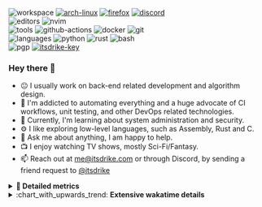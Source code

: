 ![workspace](https://img.shields.io/static/v1?label=&message=workspace:&color=555&style=flat-square)
[![arch-linux](https://img.shields.io/static/v1?logo=arch-linux&label=&message=Arch%20Linux&color=111&logoColor=AAA&style=flat-square)](https://archlinux.org)
[![firefox](https://img.shields.io/static/v1?logo=firefox-browser&label=&message=Firefox&color=111&logoColor=AAA&style=flat-square)](https://mozilla.org/en-US/firefox/)
[![discord](https://img.shields.io/static/v1?logo=discord&label=&message=Discord&color=111&logoColor=AAA&style=flat-square)](https://discord.gg/zmQ3NcSY)
<br>
![editors](https://img.shields.io/static/v1?label=&message=editors:&color=555&style=flat-square)
![nvim](https://img.shields.io/static/v1?logo=neovim&label=&message=NeoVim&color=111&logoColor=AAA&style=flat-square)
<br>
![tools](https://img.shields.io/static/v1?label=&message=tools:&color=555&style=flat-square)
![github-actions](https://img.shields.io/static/v1?logo=github-actions&label=&message=github%20actions&color=111&logoColor=AAA&style=flat-square)
![docker](https://img.shields.io/static/v1?logo=docker&label=&message=docker&color=111&logoColor=AAA&style=flat-square)
![git](https://img.shields.io/static/v1?logo=git&label=&message=git&color=111&logoColor=AAA&style=flat-square)
<br>
![languages](https://img.shields.io/static/v1?label=&message=languages:&color=555&style=flat-square)
![python](https://img.shields.io/static/v1?logo=python&label=&message=python&color=111&logoColor=AAA&style=flat-square&link=)
![rust](https://img.shields.io/static/v1?logo=rust&label=&message=rust&color=111&logoColor=AAA&style=flat-square)
![bash](https://img.shields.io/static/v1?logo=gnu-bash&label=&message=bash&color=111&logoColor=AAA&style=flat-square)
<br>
![pgp](https://img.shields.io/static/v1?label=&message=pgp:&color=555&style=flat-square)
[![itsdrike-key](https://img.shields.io/static/v1?logo=gnuprivacyguard&label=&message=0xFA2745890B7048C0&color=111&logoColor=AAA&style=flat-square)](https://s.itsdrike.com/pgp)

<!-- Load profile visitor count, but don't display it, keep it as a private stat, no need to show off (888)-->
[](https://visitor-badge.glitch.me/badge?page_id=ItsDrike.ItsDrike)

### Hey there 👋

- :neutral_face: I usually work on back-end related development and algorithm design.
- :man: I'm addicted to automating everything and a huge advocate of CI workflows, unit testing, and other DevOps related technologies.
- :seedling: Currently, I'm learning about system administration and security.
- :gear: I like exploring low-level languages, such as Assembly, Rust and C.
- :speech_balloon: Ask me about anything, I am happy to help.
- :tv: I enjoy watching TV shows, mostly Sci-Fi/Fantasy.
- :mailbox: Reach out at [me@itsdrike.com](mailto:me@itsdrike.com) or through Discord, by sending a friend request to [@itsdrike](https://s.itsdrike.com/discord)

<details>
 <summary> <b>📌 Detailed metrics</b></summary>
 
 <table>
  <tr>
    <th>🙋 Profile Details</th>
    <th>🧮 Repositories traffic</th>
  </tr>
  <tr>
   <td>
     <img alt="" width="400" src="https://github.com/ItsDrike/ItsDrike/blob/master/metrics/profile.svg">
   </td>
   <td>
     <img alt="" width="400" src="https://github.com/ItsDrike/ItsDrike/blob/master/metrics/repositories.svg">
   </td>
  </tr>
  <tr>
    <th>📅 Isometric commit calendar</th>
    <th>🈷️ Most used languages</th>
  </tr>
  <tr>
    <td align="center">
      <img alt="" width="400" src="https://github.com/ItsDrike/ItsDrike/blob/master/metrics/isocalendar.svg">
    </td>
    <td>
      <img alt="" width="400" src="https://github.com/ItsDrike/ItsDrike/blob/master/metrics/languages.svg">
    </td>
  </tr>
  <tr>
   <th>♐ Code snippet of the day</th>
   <th>🌟 Recently starred repositories</th>
  </tr>
  <tr>
   <td align="center">
    <img alt="" width="400" src="https://github.com/ItsDrike/ItsDrike/blob/master/metrics/code_snippet.svg">
   </td>
   <td align="center">
    <img alt="" width="400" src="https://github.com/ItsDrike/ItsDrike/blob/master/metrics/starred_repos.svg">
   </td>
  </tr>
  <tr>
    <th>💡 Coding habits</th>
    <th>⏰ WakaTime plugin</th>
  </tr>
  <tr>
   <td align="center">
    <img alt="" width="400" src="https://github.com/ItsDrike/ItsDrike/blob/master/metrics/habits.svg">
   </td>
   <td align="center">
     <img alt="" width="400" src="https://github.com/ItsDrike/ItsDrike/blob/master/metrics/wakatime.svg">
   </td>
  </tr>
 </table>
</details>

<details>
 <summary>:chart_with_upwards_trend: <b>Extensive wakatime details</b></summary>
 
<!--START_SECTION:waka-->
![Code Time](http://img.shields.io/badge/Code%20Time-5%2C657%20hrs%2010%20mins-blue)

**I'm a Night 🦉** 

```text
🌞 Morning                1390 commits        ██░░░░░░░░░░░░░░░░░░░░░░░   08.56 % 
🌆 Daytime                5108 commits        ████████░░░░░░░░░░░░░░░░░   31.46 % 
🌃 Evening                6156 commits        █████████░░░░░░░░░░░░░░░░   37.92 % 
🌙 Night                  3581 commits        ██████░░░░░░░░░░░░░░░░░░░   22.06 % 
```
📅 **I'm Most Productive on Monday** 

```text
Monday                   2927 commits        █████░░░░░░░░░░░░░░░░░░░░   18.03 % 
Tuesday                  2316 commits        ████░░░░░░░░░░░░░░░░░░░░░   14.27 % 
Wednesday                2362 commits        ████░░░░░░░░░░░░░░░░░░░░░   14.55 % 
Thursday                 2295 commits        ████░░░░░░░░░░░░░░░░░░░░░   14.14 % 
Friday                   1846 commits        ███░░░░░░░░░░░░░░░░░░░░░░   11.37 % 
Saturday                 1971 commits        ███░░░░░░░░░░░░░░░░░░░░░░   12.14 % 
Sunday                   2518 commits        ████░░░░░░░░░░░░░░░░░░░░░   15.51 % 
```


📊 **This Week I Spent My Time On** 

```text
💬 Programming Languages: 
Python                   7 hrs 12 mins       █████████████████████░░░░   82.36 % 
Text                     46 mins             ██░░░░░░░░░░░░░░░░░░░░░░░   08.93 % 
Lua                      20 mins             █░░░░░░░░░░░░░░░░░░░░░░░░   03.83 % 
YAML                     15 mins             █░░░░░░░░░░░░░░░░░░░░░░░░   02.89 % 
Markdown                 5 mins              ░░░░░░░░░░░░░░░░░░░░░░░░░   01.14 % 

🔥 Editors: 
Neovim                   8 hrs 45 mins       █████████████████████████   100.00 % 

💻 Operating System: 
Linux                    8 hrs 45 mins       █████████████████████████   100.00 % 
```

**I Mostly Code in Python** 

```text
Python                   50 repos            ███████████████░░░░░░░░░░   61.73 % 
TypeScript               6 repos             ██░░░░░░░░░░░░░░░░░░░░░░░   07.41 % 
C#                       3 repos             █░░░░░░░░░░░░░░░░░░░░░░░░   03.70 % 
Zig                      1 repo              ░░░░░░░░░░░░░░░░░░░░░░░░░   01.23 % 
GDScript                 1 repo              ░░░░░░░░░░░░░░░░░░░░░░░░░   01.23 % 
```




 Last Updated on 04/08/2025 02:39:13 UTC
<!--END_SECTION:waka-->

</details>
